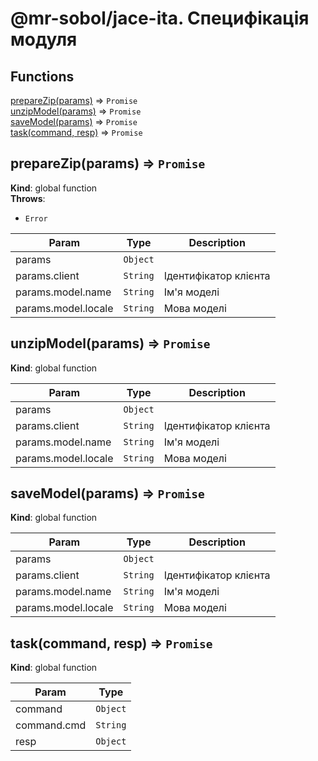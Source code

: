 # @mr-sobol/jace-ita. Специфікація модуля

## Functions

<dl>
<dt><a href="#prepareZip">prepareZip(params)</a> ⇒ <code>Promise</code></dt>
<dd></dd>
<dt><a href="#unzipModel">unzipModel(params)</a> ⇒ <code>Promise</code></dt>
<dd></dd>
<dt><a href="#saveModel">saveModel(params)</a> ⇒ <code>Promise</code></dt>
<dd></dd>
<dt><a href="#task">task(command, resp)</a> ⇒ <code>Promise</code></dt>
<dd></dd>
</dl>

<a name="prepareZip"></a>

## prepareZip(params) ⇒ <code>Promise</code>
**Kind**: global function  
**Throws**:

- <code>Error</code> 


| Param | Type | Description |
| --- | --- | --- |
| params | <code>Object</code> |  |
| params.client | <code>String</code> | Ідентифікатор клієнта |
| params.model.name | <code>String</code> | Ім'я моделі |
| params.model.locale | <code>String</code> | Мова моделі |

<a name="unzipModel"></a>

## unzipModel(params) ⇒ <code>Promise</code>
**Kind**: global function  

| Param | Type | Description |
| --- | --- | --- |
| params | <code>Object</code> |  |
| params.client | <code>String</code> | Ідентифікатор клієнта |
| params.model.name | <code>String</code> | Ім'я моделі |
| params.model.locale | <code>String</code> | Мова моделі |

<a name="saveModel"></a>

## saveModel(params) ⇒ <code>Promise</code>
**Kind**: global function  

| Param | Type | Description |
| --- | --- | --- |
| params | <code>Object</code> |  |
| params.client | <code>String</code> | Ідентифікатор клієнта |
| params.model.name | <code>String</code> | Ім'я моделі |
| params.model.locale | <code>String</code> | Мова моделі |

<a name="task"></a>

## task(command, resp) ⇒ <code>Promise</code>
**Kind**: global function  

| Param | Type |
| --- | --- |
| command | <code>Object</code> | 
| command.cmd | <code>String</code> | 
| resp | <code>Object</code> | 

